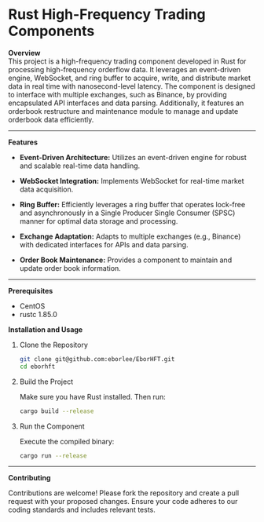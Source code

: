 # Rust High-Frequency Trading Components

**Overview**  
This project is a high-frequency trading component developed in Rust for processing high-frequency orderflow data. It leverages an event-driven engine, WebSocket, and ring buffer to acquire, write, and distribute market data in real time with nanosecond-level latency. The component is designed to interface with multiple exchanges, such as Binance, by providing encapsulated API interfaces and data parsing. Additionally, it features an orderbook restructure and maintenance module to manage and update orderbook data efficiently.


---

**Features**

- **Event-Driven Architecture:** Utilizes an event-driven engine for robust and scalable real-time data handling.
- **WebSocket Integration:** Implements WebSocket for real-time market data acquisition.
- **Ring Buffer:** Efficiently leverages a ring buffer that operates lock-free and asynchronously in a Single Producer Single Consumer (SPSC) manner for optimal data storage and processing.

- **Exchange Adaptation:** Adapts to multiple exchanges (e.g., Binance) with dedicated interfaces for APIs and data parsing.
- **Order Book Maintenance:** Provides a component to maintain and update order book information.

---



**Prerequisites**
- CentOS
- rustc 1.85.0

**Installation and Usage**
1. Clone the Repository

   ```bash
   git clone git@github.com:eborlee/EborHFT.git
   cd eborhft

2. Build the Project

   Make sure you have Rust installed. Then run:

   ```bash
   cargo build --release

3. Run the Component

   Execute the compiled binary:

   ```bash
   cargo run --release
---
**Contributing**

Contributions are welcome! Please fork the repository and create a pull request with your proposed changes. Ensure your code adheres to our coding standards and includes relevant tests.
